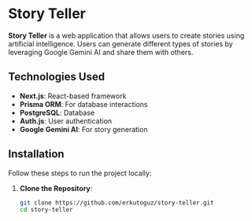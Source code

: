 # Story Teller

**Story Teller** is a web application that allows users to create stories using artificial intelligence. Users can generate different types of stories by leveraging Google Gemini AI and share them with others.

## Technologies Used

- **Next.js**: React-based framework
- **Prisma ORM**: For database interactions
- **PostgreSQL**: Database
- **Auth.js**: User authentication
- **Google Gemini AI**: For story generation

## Installation

Follow these steps to run the project locally:

1. **Clone the Repository**:
   ```bash
   git clone https://github.com/erkutoguz/story-teller.git
   cd story-teller
